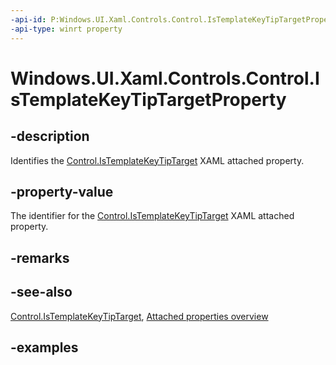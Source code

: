 ```yaml
---
-api-id: P:Windows.UI.Xaml.Controls.Control.IsTemplateKeyTipTargetProperty
-api-type: winrt property
---
```


<!-- Property syntax.
public DependencyProperty IsTemplateKeyTipTargetProperty { get; }
-->

# Windows.UI.Xaml.Controls.Control.IsTemplateKeyTipTargetProperty

## -description
Identifies the [Control.IsTemplateKeyTipTarget](control_istemplatekeytiptarget.md) XAML attached property.



## -property-value
The identifier for the [Control.IsTemplateKeyTipTarget](control_istemplatekeytiptarget.md) XAML attached property.

## -remarks

## -see-also

[Control.IsTemplateKeyTipTarget](control_istemplatekeytiptarget.md), [Attached properties overview](/windows/uwp/xaml-platform/attached-properties-overview)

## -examples
